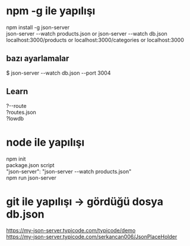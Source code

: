 # npm -g ile yapılışı
npm install -g json-server <br>
json-server --watch products.json     or     json-server --watch db.json <br>
localhost:3000/products or localhost:3000/categories or localhost:3000 <br>


## bazı ayarlamalar
$ json-server --watch db.json --port 3004 <br>
## Learn
?--route  <br>
?routes.json <br>
?lowdb  <br>


# node ile yapılışı
npm init <br>
package.json script <br>
"json-server": "json-server --watch products.json" <br>
npm run json-server <br>


# git ile yapılışı  -> gördüğü dosya db.json
https://my-json-server.typicode.com/typicode/demo <br>
https://my-json-server.typicode.com/serkancan006/JsonPlaceHolder <br>